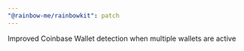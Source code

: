 ```yaml
---
"@rainbow-me/rainbowkit": patch
---
```


Improved Coinbase Wallet detection when multiple wallets are active

